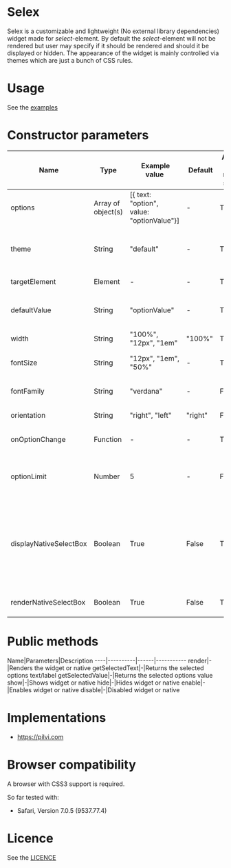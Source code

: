 Selex
===============
Selex is a customizable and lightweight (No external library dependencies) widget made for <i>select</i>-element. By default the <i>select</i>-element will not be rendered but user may specify if it should be rendered and should it be displayed or hidden. The appearance of the widget is mainly controlled via themes which are just a bunch of CSS rules.

Usage
==============
See the <a href="https://github.com/janikoskela/Selex/tree/master/examples">examples</a>

Constructor parameters
===============
Name| Type | Example value | Default | Applies to native select | Description
---|---|---------------|-----|------------|------
options|Array of object(s) |[{ text: "option", value: "optionValue"}]| - | True |Options
theme|String|"default"|-|True|Defines what theme is to be used. Basically this will define the class of the root element
targetElement|Element| - |-|True|The element where Selex is rendered
defaultValue|String|"optionValue"|-|True|An option is searched with this value, first option that matches is picked
width|String | "100%", "12px", "1em"|"100%"|True|Width for the select box
fontSize|String | "12px", "1em", "50%"|-|True|The font size which is to be defined to the root element
fontFamily|String|"verdana"|-|False|The font family which is to be defined to the root element
orientation|String|"right", "left"|"right"|False|Defines the side where arrow points
onOptionChange|Function| - |-|True|A callback which is called when option changes
optionLimit|Number|5|-|False |Specifies how many options will be displayed. If not specified all options will be displayed
displayNativeSelectBox|Boolean|True|False|True|Controls whether native select box is displayed. Cannot be displayed if renderNativeSelectBox is false. If this is true and renderNativeSelectBox is true then only native select box is rendered
renderNativeSelectBox|Boolean|True|False|True|Controls whether native select box is rendered

Public methods
===============
Name|Parameters|Description
----|----------|------|-----------
render|-|Renders the widget or native
getSelectedText|-|Returns the selected options text/label
getSelectedValue|-|Returns the selected options value
show|-|Shows widget or native
hide|-|Hides widget or native
enable|-|Enables widget or native
disable|-|Disabled widget or native

Implementations
=============
 - https://pilvi.com

Browser compatibility
==============
A browser with CSS3 support is required.

So far tested with:
 - Safari, Version 7.0.5 (9537.77.4)

Licence
=============
See the <a href="https://github.com/janikoskela/SimpleSelectBox/blob/master/LICENSE">LICENCE</a>
